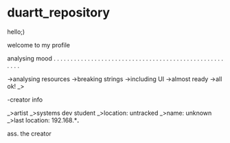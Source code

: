 # duartt_repository

hello;)

welcome to my profile

analysing mood 
.
.
.
.
.
.
.
.
.
.
.
.
.
.
.
.
.
.
.
.
.
.
.
.
.
.
.
.
.
.
.
.
.
.
.
.
.
.
.
.
.
.
.
.
.
.
.
.
.
.
.
.
.
.

->analysing resources
->breaking strings 
->including UI
->almost ready 
->all ok!
_>

-creator info

_>artist
_>systems dev student
_>location: untracked
_>name: unknown
_>last location: 192.168.***.**

ass. the creator
